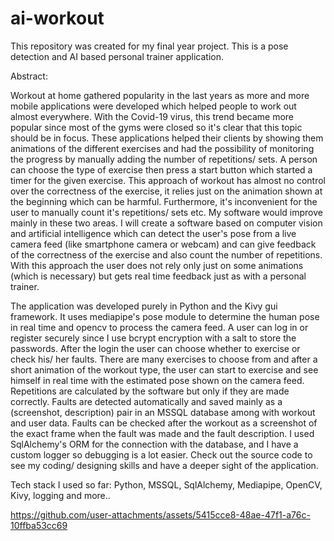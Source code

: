 # ai-workout
This repository was created for my final year project. This is a pose detection and AI based personal trainer application.

Abstract:

Workout at home gathered popularity in the last years as more and more mobile applications were developed which helped people to work
out almost everywhere. With the Covid-19 virus, this trend became more popular since most of the gyms were closed so it's clear that this
topic should be in focus. These applications helped their clients by showing them animations of the different exercises and had the possibility
of monitoring the progress by manually adding the number of repetitions/ sets. A person can choose the type of exercise then press a start
button which started a timer for the given exercise. This approach of workout has almost no control over the correctness of the exercise, it
relies just on the animation shown at the beginning which can be harmful. Furthermore, it's inconvenient for the user to manually count it's
repetitions/ sets etc.
My software would improve mainly in these two areas. I will create a software based on computer vision and artificial intelligence which can
detect the user's pose from a live camera feed (like smartphone camera or webcam) and can give feedback of the correctness of the
exercise and also count the number of repetitions. With this approach the user does not rely only just on some animations (which is
necessary) but gets real time feedback just as with a personal trainer.

The application was developed purely in Python and the Kivy gui framework. It uses mediapipe's pose module to determine the human pose in real time
and opencv to process the camera feed. A user can log in or register securely since I use bcrypt encryption with a salt to store
the passwords. After the login the user can choose whether to exercise or check his/ her faults. There are many exercises to choose from
and after a short animation of the workout type, the user can start to exercise and see himself in real time with the estimated pose
shown on the camera feed. Repetitions are calculated by the software but only if they are made correctly. Faults are detected
automatically and saved mainly as a (screenshot, description) pair in an MSSQL database among with workout and user data. 
Faults can be checked after the workout as a screenshot of the exact frame when the fault was made and the fault description.
I used SqlAlchemy's ORM for the connection with the database, and I have a custom logger so debugging is a lot easier.
Check out the source code to see my coding/ designing skills and have a deeper sight of the application.

Tech stack I used so far: Python, MSSQL, SqlAlchemy, Mediapipe, OpenCV, Kivy, logging and more..

https://github.com/user-attachments/assets/5415cce8-48ae-47f1-a76c-10ffba53cc69

